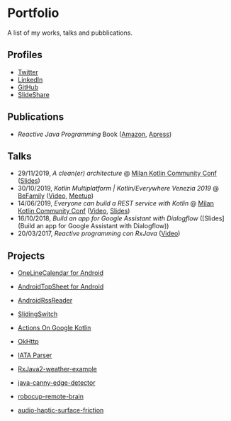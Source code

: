 # Portfolio
A list of my works, talks and pubblications.



## Profiles

- [Twitter](https://twitter.com/TechIsFun)
- [LinkedIn](https://www.linkedin.com/in/andreamaglie/)
- [GitHub](https://github.com/TechIsFun)
- [SlideShare](https://www.slideshare.net/AndreaMaglie/presentations)



## Publications

- *Reactive Java Programming* Book ([Amazon](https://www.amazon.com/Reactive-Java-Programming-Andrea-Maglie/dp/1484214293/ref=sr_1_1?keywords=andrea+maglie&qid=1575112130&sr=8-1), [Apress](https://www.apress.com/gp/book/9781484214299))



## Talks

- 29/11/2019, *A clean(er) architecture* @ [Milan Kotlin Community Conf](https://milan.kotlincommunityconf.com/) ([Slides](https://www.slideshare.net/AndreaMaglie/a-cleaner-architecture))
- 30/10/2019, *Kotlin Multiplatform | Kotlin/Everywhere Venezia 2019* @ [BeFamily](https://www.befamily.it/) ([Video](https://www.youtube.com/watch?v=gTrdMiGs92M), [Meetup](https://www.meetup.com/it-IT/GDG-Venezia/events/265665209/))
- 14/06/2019, *Everyone can build a REST service with Kotlin* @ [Milan Kotlin Community Conf](https://milan.kotlincommunityconf.com/) ([Video](https://vimeo.com/showcase/5286228/video/279944670), [Slides](https://www.slideshare.net/AndreaMaglie/everyone-can-build-a-rest-service-with-kotlin))
- 16/10/2018, *Build an app for Google Assistant with Dialogflow* ([Slides](Build an app for Google Assistant with Dialogflow))
- 20/03/2017, *Reactive programming con RxJava* ([Video](https://www.youtube.com/watch?v=PYRhpqa-XLw))



## Projects

- [OneLineCalendar for Android](https://github.com/TechIsFun/OneLineCalendar)

- [AndroidTopSheet for Android](https://github.com/TechIsFun/AndroidTopSheet)

- [AndroidRssReader](https://github.com/TechIsFun/AndroidRssReader)

- [SlidingSwitch](https://github.com/TechIsFun/SlidingSwitch)

- [Actions On Google Kotlin](https://github.com/TechIsFun/actions-on-google-kotlin)

- [OkHttp](https://github.com/TechIsFun/okhttp)

- [IATA Parser](https://github.com/TechIsFun/iata-parser)

- [RxJava2-weather-example](https://github.com/TechIsFun/RxJava2-weather-example)

- [java-canny-edge-detector](https://github.com/TechIsFun/java-canny-edge-detector)

- [robocup-remote-brain](https://github.com/TechIsFun/robocup-remote-brain)

- [audio-haptic-surface-friction](https://github.com/TechIsFun/audio-haptic-surface-friction)

  

  
